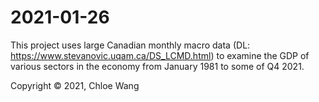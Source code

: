 # 2021-01-26
This project uses large Canadian monthly macro data (DL: https://www.stevanovic.uqam.ca/DS_LCMD.html) to examine the GDP of various sectors in the economy from January 1981 to some of Q4 2021.

Copyright © 2021, Chloe Wang
